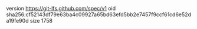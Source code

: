 version https://git-lfs.github.com/spec/v1
oid sha256:cf52143df79e63ba4c09927a65bd63efd5bb2e7457f9ccf61cd6e52da19fe90d
size 1758
